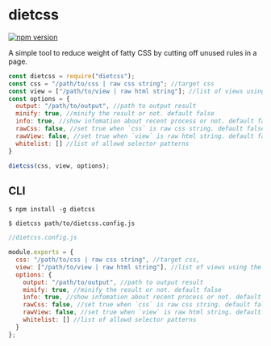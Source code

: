# dietcss
[![npm version](https://badge.fury.io/js/dietcss.svg)](https://badge.fury.io/js/dietcss)

A simple tool to reduce weight of fatty CSS by cutting off unused rules in a page.

```js
const dietcss = require("dietcss");
const css = "/path/to/css | raw css string"; //target css
const view = ["/path/to/view | raw html string"]; //list of views using the css
const options = {
  output: "/path/to/output", //path to output result
  minify: true, //minify the result or not. default false
  info: true, //show infomation about recent process or not. default false
  rawCss: false, //set true when `css` is raw css string. default false
  rawView: false, //set true when `view` is raw html string. default false
  whitelist: [] //list of allowd selector patterns
}

dietcss(css, view, options);
```

## CLI

```
$ npm install -g dietcss
```

```
$ dietcss path/to/dietcss.config.js
```

```js
//dietcss.config.js

module.exports = {
  css: "/path/to/css | raw css string", //target css,
  view: ["/path/to/view | raw html string"], //list of views using the css,
  options: {
    output: "/path/to/output", //path to output result
    minify: true, //minify the result or not. default false
    info: true, //show infomation about recent process or not. default false
    rawCss: false, //set true when `css` is raw css string. default false
    rawView: false, //set true when `view` is raw html string. default false
    whitelist: [] //list of allowd selector patterns
  }
};
```
